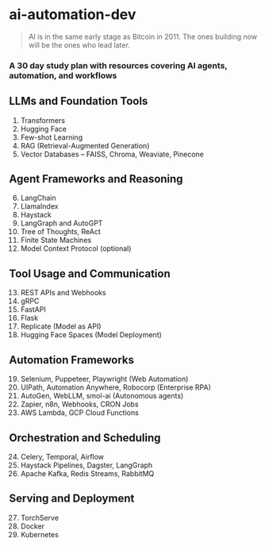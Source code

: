 # ai-automation-dev

> AI is in the same early stage as Bitcoin in 2011. The ones building now will be the ones who lead later.

### A 30 day study plan with resources covering AI agents, automation, and workflows

## LLMs and Foundation Tools
1. Transformers  
2. Hugging Face  
3. Few-shot Learning  
4. RAG (Retrieval-Augmented Generation)  
5. Vector Databases – FAISS, Chroma, Weaviate, Pinecone  

## Agent Frameworks and Reasoning
6. LangChain  
7. LlamaIndex  
8. Haystack  
9. LangGraph and AutoGPT  
10. Tree of Thoughts, ReAct  
11. Finite State Machines  
12. Model Context Protocol (optional)  

## Tool Usage and Communication
13. REST APIs and Webhooks  
14. gRPC  
15. FastAPI  
16. Flask  
17. Replicate (Model as API)  
18. Hugging Face Spaces (Model Deployment)  

## Automation Frameworks
19. Selenium, Puppeteer, Playwright (Web Automation)  
20. UIPath, Automation Anywhere, Robocorp (Enterprise RPA)  
21. AutoGen, WebLLM, smol-ai (Autonomous agents)  
22. Zapier, n8n, Webhooks, CRON Jobs  
23. AWS Lambda, GCP Cloud Functions  

## Orchestration and Scheduling
24. Celery, Temporal, Airflow  
25. Haystack Pipelines, Dagster, LangGraph  
26. Apache Kafka, Redis Streams, RabbitMQ  

## Serving and Deployment
27. TorchServe  
28. Docker  
29. Kubernetes  
